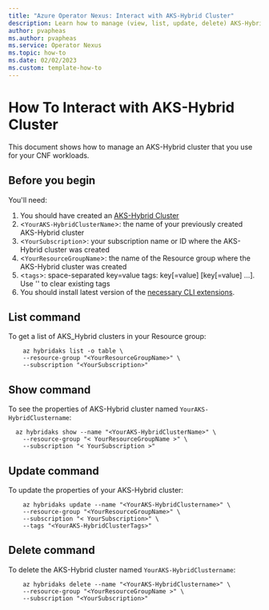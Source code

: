 ```yaml
---
title: "Azure Operator Nexus: Interact with AKS-Hybrid Cluster"
description: Learn how to manage (view, list, update, delete) AKS-Hybrid clusters.
author: pvapheas
ms.author: pvapheas
ms.service: Operator Nexus 
ms.topic: how-to
ms.date: 02/02/2023
ms.custom: template-how-to
---
```


# How To Interact with AKS-Hybrid Cluster

This document shows how to manage an AKS-Hybrid cluster that you use for your CNF workloads.

## Before you begin

You'll need:

1. You should have created an [AKS-Hybrid Cluster](./quickstarts-tenant-workload-deployment.md#section-k-how-to-create-aks-hybrid-cluster-for-deploying-cnf-workloads)
2. <`YourAKS-HybridClusterName`>: the name of your previously created AKS-Hybrid cluster
3. <`YourSubscription`>: your subscription name or ID where the AKS-Hybrid cluster was created
4. <`YourResourceGroupName`>: the name of the Resource group where the AKS-Hybrid cluster was created
5. <`tags`>: space-separated key=value tags: key[=value] [key[=value] ...]. Use '' to clear existing tags
6. You should install latest version of the
[necessary CLI extensions](./howto-install-cli-extensions.md).

## List command

To get a list of AKS_Hybrid clusters in your Resource group:

```azurecli
    az hybridaks list -o table \
    --resource-group "<YourResourceGroupName>" \
    --subscription "<YourSubscription>"
```

## Show command

To see the properties of AKS-Hybrid cluster named `YourAKS-HybridClustername`:

```azurecli
  az hybridaks show --name "<YourAKS-HybridClusterName>" \
    --resource-group "< YourResourceGroupName >" \
    --subscription "< YourSubscription >"
```

## Update command

To update the properties of your AKS-Hybrid cluster:

```azurecli
    az hybridaks update --name "<YourAKS-HybridClustername>" \
    --resource-group "<YourResourceGroupName>" \
    --subscription "< YourSubscription>" \
    --tags "<YourAKS-HybridClusterTags>"
```

## Delete command

To delete the AKS-Hybrid cluster named `YourAKS-HybridClustername`:

```azurecli
    az hybridaks delete --name "<YourAKS-HybridClustername>" \
    --resource-group "<YourResourceGroupName >" \
    --subscription "<YourSubscription>"
```
